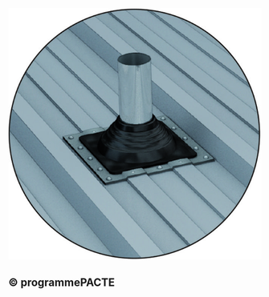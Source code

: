 ![](<images/Couverture en panneaux sandwich - Traitement des points singuliers - 4/_page_0_Picture_0.jpeg>)

## © programmePACTE